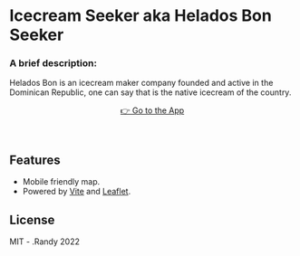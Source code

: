 # Icecream Seeker aka Helados Bon Seeker


### A brief description:
Helados Bon is an icecream maker company founded and active in the Dominican Republic, one can say that is the native icecream of the country.

<p align='center'>
    <a href='https://heladosbonseeker.netlify.app/'/>👉 Go to the App</a>
</p>
<br>


## Features

 - Mobile friendly map.
 - Powered by [Vite](https://github.com/vitejs/vite) and [Leaflet](https://leafletjs.com/).


## License
MIT - .Randy 2022
